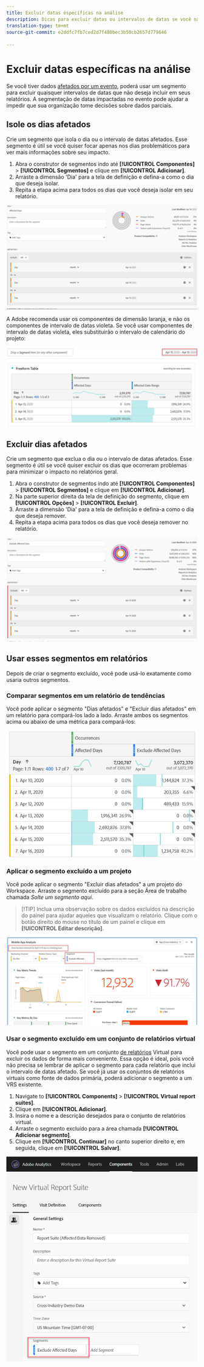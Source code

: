 ```yaml
---
title: Excluir datas específicas na análise
description: Dicas para excluir datas ou intervalos de datas se você não quiser incluí-las nos relatórios.
translation-type: tm+mt
source-git-commit: e2ddfc7fb7ced2d7f480bec3b50cb2657d779646

---
```



# Excluir datas específicas na análise

Se você tiver dados [afetados por um evento](/help/technotes/event-impacted.md), poderá usar um segmento para excluir quaisquer intervalos de datas que não deseja incluir em seus relatórios. A segmentação de datas impactadas no evento pode ajudar a impedir que sua organização tome decisões sobre dados parciais.

## Isole os dias afetados

Crie um segmento que isola o dia ou o intervalo de datas afetados. Esse segmento é útil se você quiser focar apenas nos dias problemáticos para ver mais informações sobre seu impacto.

1. Abra o construtor de segmentos indo até **[!UICONTROL Componentes]** > **[!UICONTROL Segmentos]** e clique em **[!UICONTROL Adicionar]**.
2. Arraste a dimensão &#39;Dia&#39; para a tela de definição e defina-a como o dia que deseja isolar.
3. Repita a etapa acima para todos os dias que você deseja isolar em seu relatório.

![Segmento de dias afetados](../assets/affected_days.jpg)

A Adobe recomenda usar os componentes de dimensão laranja, e não os componentes de intervalo de datas violeta. Se você usar componentes de intervalo de datas violeta, eles substituirão o intervalo de calendário do projeto:

![Excluir tipo de dia do segmento](../assets/exclude_segment_day_type.jpg)

## Excluir dias afetados

Crie um segmento que exclua o dia ou o intervalo de datas afetados. Esse segmento é útil se você quiser excluir os dias que ocorreram problemas para minimizar o impacto no relatórios geral.

1. Abra o construtor de segmentos indo até **[!UICONTROL Componentes]** > **[!UICONTROL Segmentos]** e clique em **[!UICONTROL Adicionar]**.
2. Na parte superior direita da tela de definição do segmento, clique em **[!UICONTROL Opções]** > **[!UICONTROL Excluir]**.
3. Arraste a dimensão &#39;Dia&#39; para a tela de definição e defina-a como o dia que deseja remover.
4. Repita a etapa acima para todos os dias que você deseja remover no relatório.

![Excluir dias afetados](../assets/exclude_affected_days.jpg)

## Usar esses segmentos em relatórios

Depois de criar o segmento excluído, você pode usá-lo exatamente como usaria outros segmentos.

### Comparar segmentos em um relatório de tendências

Você pode aplicar o segmento &quot;Dias afetados&quot; e &quot;Excluir dias afetados&quot; em um relatório para compará-los lado a lado. Arraste ambos os segmentos acima ou abaixo de uma métrica para compará-los:

![Ambos os segmentos](../assets/affected_and_exclude.png)

### Aplicar o segmento excluído a um projeto

Você pode aplicar o segmento &quot;Excluir dias afetados&quot; a um projeto do Workspace. Arraste o segmento excluído para a seção Área de trabalho chamada *Solte um segmento aqui*.

>[!TIP] Inclua uma observação sobre os dados excluídos na descrição do painel para ajudar aqueles que visualizam o relatório. Clique com o botão direito do mouse no título de um painel e clique em **[!UICONTROL Editar descrição]**.

![Segmento aplicado a um painel](../assets/exclude_segment_panel.jpg)

### Usar o segmento excluído em um conjunto de relatórios virtual

Você pode usar o segmento em um conjunto [de relatórios](../../vrs/vrs-about.md) Virtual para excluir os dados de forma mais conveniente. Essa opção é ideal, pois você não precisa se lembrar de aplicar o segmento para cada relatório que inclui o intervalo de datas afetado. Se você já usar os conjuntos de relatórios virtuais como fonte de dados primária, poderá adicionar o segmento a um VRS existente.

1. Navigate to **[!UICONTROL Components]** > **[!UICONTROL Virtual report suites]**.
2. Clique em **[!UICONTROL Adicionar]**.
3. Insira o nome e a descrição desejados para o conjunto de relatórios virtual.
4. Arraste o segmento excluído para a área chamada **[!UICONTROL Adicionar segmento]**.
5. Clique em **[!UICONTROL Continuar]** no canto superior direito e, em seguida, clique em **[!UICONTROL Salvar]**.

![Segmento aplicado ao VRS](../assets/exclude_segment_vrs.png)
